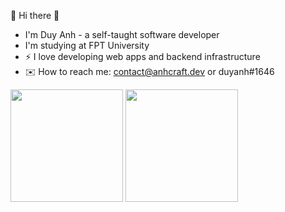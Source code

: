 :cherry_blossom: Hi there 👋

- I'm Duy Anh - a self-taught software developer
- I'm studying at FPT University
- :zap: I love developing web apps and backend infrastructure
- :envelope: How to reach me: contact@anhcraft.dev or duyanh#1646

<div align="left">
  <img height="180em" src="https://github-readme-stats.vercel.app/api?username=anhcraft&count_private=true&show_icons=true&theme=material-palenight" />
  <img height="180em" src="https://github-readme-stats.vercel.app/api/top-langs/?username=anhcraft&theme=material-palenight&layout=compact&langs_count=8" />
</div>
